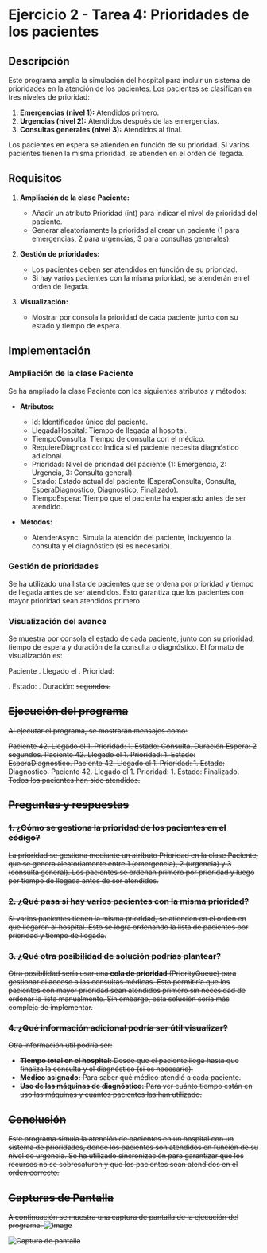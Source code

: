 # Ejercicio 2 - Tarea 4: Prioridades de los pacientes

## Descripción
Este programa amplía la simulación del hospital para incluir un sistema de prioridades en la atención de los pacientes. Los pacientes se clasifican en tres niveles de prioridad:
1. **Emergencias (nivel 1):** Atendidos primero.
2. **Urgencias (nivel 2):** Atendidos después de las emergencias.
3. **Consultas generales (nivel 3):** Atendidos al final.

Los pacientes en espera se atienden en función de su prioridad. Si varios pacientes tienen la misma prioridad, se atienden en el orden de llegada.

## Requisitos
1. **Ampliación de la clase Paciente:**
   - Añadir un atributo Prioridad (int) para indicar el nivel de prioridad del paciente.
   - Generar aleatoriamente la prioridad al crear un paciente (1 para emergencias, 2 para urgencias, 3 para consultas generales).

2. **Gestión de prioridades:**
   - Los pacientes deben ser atendidos en función de su prioridad.
   - Si hay varios pacientes con la misma prioridad, se atenderán en el orden de llegada.

3. **Visualización:**
   - Mostrar por consola la prioridad de cada paciente junto con su estado y tiempo de espera.

## Implementación

### Ampliación de la clase Paciente
Se ha ampliado la clase Paciente con los siguientes atributos y métodos:
- **Atributos:**
  - Id: Identificador único del paciente.
  - LlegadaHospital: Tiempo de llegada al hospital.
  - TiempoConsulta: Tiempo de consulta con el médico.
  - RequiereDiagnostico: Indica si el paciente necesita diagnóstico adicional.
  - Prioridad: Nivel de prioridad del paciente (1: Emergencia, 2: Urgencia, 3: Consulta general).
  - Estado: Estado actual del paciente (EsperaConsulta, Consulta, EsperaDiagnostico, Diagnostico, Finalizado).
  - TiempoEspera: Tiempo que el paciente ha esperado antes de ser atendido.

- **Métodos:**
  - AtenderAsync: Simula la atención del paciente, incluyendo la consulta y el diagnóstico (si es necesario).

### Gestión de prioridades
Se ha utilizado una lista de pacientes que se ordena por prioridad y tiempo de llegada antes de ser atendidos. Esto garantiza que los pacientes con mayor prioridad sean atendidos primero.

### Visualización del avance
Se muestra por consola el estado de cada paciente, junto con su prioridad, tiempo de espera y duración de la consulta o diagnóstico. El formato de visualización es:

Paciente <Id>. Llegado el <N>. Prioridad: <P>. Estado: <estado>. Duración: <S> segundos.

## Ejecución del programa
Al ejecutar el programa, se mostrarán mensajes como:

Paciente 42. Llegado el 1. Prioridad: 1. Estado: Consulta. Duración Espera: 2 segundos.
Paciente 42. Llegado el 1. Prioridad: 1. Estado: EsperaDiagnostico.
Paciente 42. Llegado el 1. Prioridad: 1. Estado: Diagnostico.
Paciente 42. Llegado el 1. Prioridad: 1. Estado: Finalizado.
Todos los pacientes han sido atendidos.

## Preguntas y respuestas

### 1. ¿Cómo se gestiona la prioridad de los pacientes en el código?
La prioridad se gestiona mediante un atributo Prioridad en la clase Paciente, que se genera aleatoriamente entre 1 (emergencia), 2 (urgencia) y 3 (consulta general). Los pacientes se ordenan primero por prioridad y luego por tiempo de llegada antes de ser atendidos.

### 2. ¿Qué pasa si hay varios pacientes con la misma prioridad?
Si varios pacientes tienen la misma prioridad, se atienden en el orden en que llegaron al hospital. Esto se logra ordenando la lista de pacientes por prioridad y tiempo de llegada.

### 3. ¿Qué otra posibilidad de solución podrías plantear?
Otra posibilidad sería usar una **cola de prioridad** (PriorityQueue) para gestionar el acceso a las consultas médicas. Esto permitiría que los pacientes con mayor prioridad sean atendidos primero sin necesidad de ordenar la lista manualmente. Sin embargo, esta solución sería más compleja de implementar.

### 4. ¿Qué información adicional podría ser útil visualizar?
Otra información útil podría ser:
- **Tiempo total en el hospital:** Desde que el paciente llega hasta que finaliza la consulta y el diagnóstico (si es necesario).
- **Médico asignado:** Para saber qué médico atendió a cada paciente.
- **Uso de las máquinas de diagnóstico:** Para ver cuánto tiempo están en uso las máquinas y cuántos pacientes las han utilizado.

## Conclusión
Este programa simula la atención de pacientes en un hospital con un sistema de prioridades, donde los pacientes son atendidos en función de su nivel de urgencia. Se ha utilizado sincronización para garantizar que los recursos no se sobresaturen y que los pacientes sean atendidos en el orden correcto.



## Capturas de Pantalla

A continuación se muestra una captura de pantalla de la ejecución del programa:
![image](https://github.com/user-attachments/assets/5eb1dcce-bf3c-4775-99d1-6a68dac0efcb)

![Captura de pantalla](https://github.com/user-attachments/assets/3070b4ab-a749-4e15-87fd-9e1d1ef2b71f)



